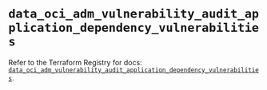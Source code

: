 # `data_oci_adm_vulnerability_audit_application_dependency_vulnerabilities`

Refer to the Terraform Registry for docs: [`data_oci_adm_vulnerability_audit_application_dependency_vulnerabilities`](https://registry.terraform.io/providers/oracle/oci/7.19.0/docs/data-sources/adm_vulnerability_audit_application_dependency_vulnerabilities).

